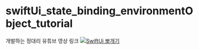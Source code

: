 # swiftUi_state_binding_environmentObject_tutorial

개발하는 정대리 유튜브 영상 링크
[![SwiftUi 뽀개기](http://img.youtube.com/vi/uLR1RNqJ1Mw/0.jpg)](https://youtu.be/RHWvCTQf_hc)

